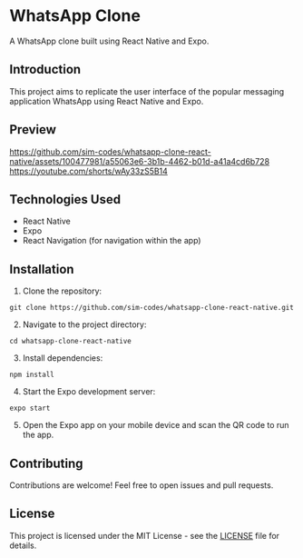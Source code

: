 # WhatsApp Clone

A WhatsApp clone built using React Native and Expo.

## Introduction

This project aims to replicate the user interface of the popular messaging application WhatsApp using React Native and Expo.

## Preview
https://github.com/sim-codes/whatsapp-clone-react-native/assets/100477981/a55063e6-3b1b-4462-b01d-a41a4cd6b728
https://youtube.com/shorts/wAy33zS5B14

## Technologies Used

- React Native
- Expo
- React Navigation (for navigation within the app)

## Installation

1. Clone the repository:
```
git clone https://github.com/sim-codes/whatsapp-clone-react-native.git
```

2. Navigate to the project directory:
```
cd whatsapp-clone-react-native
```


3. Install dependencies:
```
npm install
```


4. Start the Expo development server:
```
expo start
```


5. Open the Expo app on your mobile device and scan the QR code to run the app.

## Contributing

Contributions are welcome! Feel free to open issues and pull requests.

## License

This project is licensed under the MIT License - see the [LICENSE](LICENSE) file for details.
